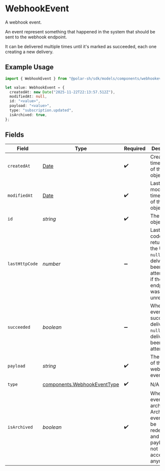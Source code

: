 # WebhookEvent

A webhook event.

An event represent something that happened in the system
that should be sent to the webhook endpoint.

It can be delivered multiple times until it's marked as succeeded,
each one creating a new delivery.

## Example Usage

```typescript
import { WebhookEvent } from "@polar-sh/sdk/models/components/webhookevent.js";

let value: WebhookEvent = {
  createdAt: new Date("2025-11-22T22:13:57.512Z"),
  modifiedAt: null,
  id: "<value>",
  payload: "<value>",
  type: "subscription.updated",
  isArchived: true,
};
```

## Fields

| Field                                                                                                            | Type                                                                                                             | Required                                                                                                         | Description                                                                                                      |
| ---------------------------------------------------------------------------------------------------------------- | ---------------------------------------------------------------------------------------------------------------- | ---------------------------------------------------------------------------------------------------------------- | ---------------------------------------------------------------------------------------------------------------- |
| `createdAt`                                                                                                      | [Date](https://developer.mozilla.org/en-US/docs/Web/JavaScript/Reference/Global_Objects/Date)                    | :heavy_check_mark:                                                                                               | Creation timestamp of the object.                                                                                |
| `modifiedAt`                                                                                                     | [Date](https://developer.mozilla.org/en-US/docs/Web/JavaScript/Reference/Global_Objects/Date)                    | :heavy_check_mark:                                                                                               | Last modification timestamp of the object.                                                                       |
| `id`                                                                                                             | *string*                                                                                                         | :heavy_check_mark:                                                                                               | The ID of the object.                                                                                            |
| `lastHttpCode`                                                                                                   | *number*                                                                                                         | :heavy_minus_sign:                                                                                               | Last HTTP code returned by the URL. `null` if no delviery has been attempted or if the endpoint was unreachable. |
| `succeeded`                                                                                                      | *boolean*                                                                                                        | :heavy_minus_sign:                                                                                               | Whether this event was successfully delivered. `null` if no delivery has been attempted.                         |
| `payload`                                                                                                        | *string*                                                                                                         | :heavy_check_mark:                                                                                               | The payload of the webhook event.                                                                                |
| `type`                                                                                                           | [components.WebhookEventType](../../models/components/webhookeventtype.md)                                       | :heavy_check_mark:                                                                                               | N/A                                                                                                              |
| `isArchived`                                                                                                     | *boolean*                                                                                                        | :heavy_check_mark:                                                                                               | Whether this event is archived. Archived events can't be redelivered, and the payload is not accessible anymore. |